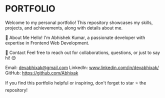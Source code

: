 # PORTFOLIO
Welcome to my personal portfolio! This repository showcases my skills, projects, and achievements, along with details about me.


📜 About Me
Hello! I'm Abhishek Kumar, a passionate developer with expertise in Frontend Web Development. 

📧 Contact
Feel free to reach out for collaborations, questions, or just to say hi! 😊

Email: devabhixak@gmail.com
LinkedIn: www.linkedin.com/in/devabhixak/
GitHub: https://github.com/Abhixak

If you find this portfolio helpful or inspiring, don't forget to star ⭐ the repository!
